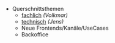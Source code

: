 - Querschnittsthemen
  - [fachlich](querschnittfachlich) _(Volkmar)_
  - [technisch](querschnitttechnisch) _(Jens)_
  - Neue Frontends/Kanäle/UseCases
  - Backoffice
